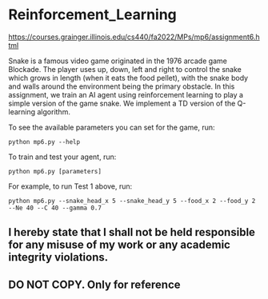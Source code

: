 # Reinforcement_Learning

https://courses.grainger.illinois.edu/cs440/fa2022/MPs/mp6/assignment6.html

Snake is a famous video game originated in the 1976 arcade game Blockade. The player uses up, down, left and right to control the snake which grows in length (when it eats the food pellet), with the snake body and walls around the environment being the primary obstacle. In this assignment, we train an AI agent using reinforcement learning to play a simple version of the game snake. We implement a TD version of the Q-learning algorithm.

To see the available parameters you can set for the game, run:

```python mp6.py --help```

To train and test your agent, run:

```python mp6.py [parameters]```

For example, to run Test 1 above, run:

```python mp6.py --snake_head_x 5 --snake_head_y 5 --food_x 2 --food_y 2 --Ne 40 --C 40 --gamma 0.7```

## I hereby state that I shall not be held responsible for any misuse of my work or any academic integrity violations. ##
## DO NOT COPY. Only for reference ##